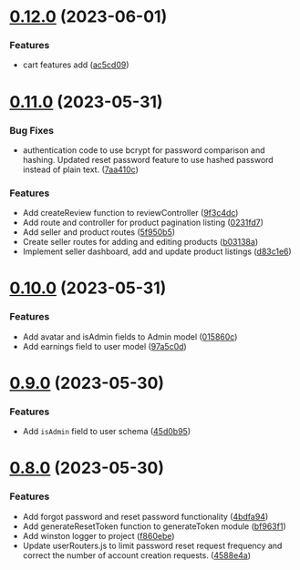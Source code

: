 # [0.12.0](https://github.com/hossainchisty/eCommerce-Backend-API/compare/v0.11.0...v0.12.0) (2023-06-01)


### Features

* cart features add ([ac5cd09](https://github.com/hossainchisty/eCommerce-Backend-API/commit/ac5cd094fe5b2eed6d56b48ddcc47db0d72a32a8))



# [0.11.0](https://github.com/hossainchisty/eCommerce-Backend-API/compare/v0.10.0...v0.11.0) (2023-05-31)


### Bug Fixes

* authentication code to use bcrypt for password comparison and hashing. Updated reset password feature to use hashed password instead of plain text. ([7aa410c](https://github.com/hossainchisty/eCommerce-Backend-API/commit/7aa410cf53e6b8ace264d6e94ec8ac1ca4a20004))


### Features

* Add createReview function to reviewController ([9f3c4dc](https://github.com/hossainchisty/eCommerce-Backend-API/commit/9f3c4dc47fc6a1783d1182eab43f85a701552ac6))
* Add route and controller for product pagination listing ([0231fd7](https://github.com/hossainchisty/eCommerce-Backend-API/commit/0231fd73572392c7c9636ea75c3e49b94579eaf5))
* Add seller and product routes ([5f950b5](https://github.com/hossainchisty/eCommerce-Backend-API/commit/5f950b595b99b46ec53b9eb74d66ed61098b5052))
* Create seller routes for adding and editing products ([b03138a](https://github.com/hossainchisty/eCommerce-Backend-API/commit/b03138a787a13192ff514cbb6a43a92c2ac53127))
* Implement seller dashboard, add and update product listings ([d83c1e6](https://github.com/hossainchisty/eCommerce-Backend-API/commit/d83c1e6cfd49dca4c9c86201da3d7936c51cc208))



# [0.10.0](https://github.com/hossainchisty/eCommerce-Backend-API/compare/v0.9.0...v0.10.0) (2023-05-31)


### Features

* Add avatar and isAdmin fields to Admin model ([015860c](https://github.com/hossainchisty/eCommerce-Backend-API/commit/015860c9e66e471dc34f76bd05e7c72914255e22))
* Add earnings field to user model ([97a5c0d](https://github.com/hossainchisty/eCommerce-Backend-API/commit/97a5c0df82c29e02d980e25c7b8f0ad3aec3c5cd))



# [0.9.0](https://github.com/hossainchisty/eCommerce-Backend-API/compare/v0.8.0...v0.9.0) (2023-05-30)


### Features

* Add `isAdmin` field to user schema ([45d0b95](https://github.com/hossainchisty/eCommerce-Backend-API/commit/45d0b959fa821063b67cf1bfb60844b14b5e9666))



# [0.8.0](https://github.com/hossainchisty/eCommerce-Backend-API/compare/v0.7.0...v0.8.0) (2023-05-30)


### Features

* Add forgot password and reset password functionality ([4bdfa94](https://github.com/hossainchisty/eCommerce-Backend-API/commit/4bdfa94ae86bf745d2d79c80bbe071fde3bc5ea9))
* Add generateResetToken function to generateToken module ([bf963f1](https://github.com/hossainchisty/eCommerce-Backend-API/commit/bf963f13d9fa49a482b8d7a4ecea465503224412))
* Add winston logger to project ([f860ebe](https://github.com/hossainchisty/eCommerce-Backend-API/commit/f860ebe10617c73560e45ab4f31e35e9f98bf3e3))
* Update userRouters.js to limit password reset request frequency and correct the number of account creation requests. ([4588e4a](https://github.com/hossainchisty/eCommerce-Backend-API/commit/4588e4ae9188c6d5c15f0b38c7b09ce812d7fe40))



